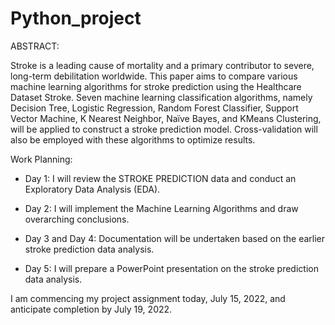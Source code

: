 # Python_project

ABSTRACT:

Stroke is a leading cause of mortality and a primary contributor to severe, long-term debilitation worldwide. This paper aims to compare various machine learning algorithms for stroke prediction using the Healthcare Dataset Stroke. Seven machine learning classification algorithms, namely Decision Tree, Logistic Regression, Random Forest Classifier, Support Vector Machine, K Nearest Neighbor, Naïve Bayes, and KMeans Clustering, will be applied to construct a stroke prediction model. Cross-validation will also be employed with these algorithms to optimize results.

Work Planning:

- Day 1: I will review the STROKE PREDICTION data and conduct an Exploratory Data Analysis (EDA).

- Day 2: I will implement the Machine Learning Algorithms and draw overarching conclusions.

- Day 3 and Day 4: Documentation will be undertaken based on the earlier stroke prediction data analysis.

- Day 5: I will prepare a PowerPoint presentation on the stroke prediction data analysis.

I am commencing my project assignment today, July 15, 2022, and anticipate completion by July 19, 2022.
